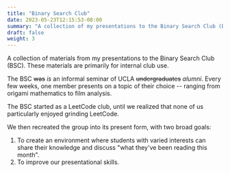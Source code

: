 ```yaml
---
title: "Binary Search Club"
date: 2023-05-23T12:15:53-08:00
summary: "A collection of my presentations to the Binary Search Club (BSC)."
draft: false
weight: 3
---
```


A collection of materials from my presentations to the Binary Search Club
(BSC). These materials are primarily for internal club use.

The BSC ~~was~~ _is_ an informal seminar of UCLA ~~undergraduates~~ _alumni_. Every
few weeks, one member presents on a topic of their choice -- ranging from
origami mathematics to film analysis. 

The BSC started as a LeetCode club, until we realized that none of us
particularly enjoyed grinding LeetCode. 

We then recreated the group into its
present form, with two broad goals: 

1. To create an environment where students with varied interests can share
   their knowledge and discuss "what they've been reading this month". 
2. To improve our presentational skills. 

